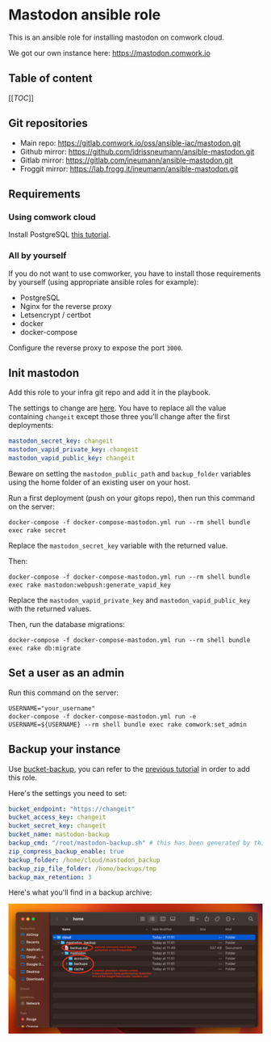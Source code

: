 # Mastodon ansible role

This is an ansible role for installing mastodon on comwork cloud.

We got our own instance here: https://mastodon.comwork.io

## Table of content

[[_TOC_]]

## Git repositories

* Main repo: https://gitlab.comwork.io/oss/ansible-iac/mastodon.git
* Github mirror: https://github.com/idrissneumann/ansible-mastodon.git
* Gitlab mirror: https://gitlab.com/ineumann/ansible-mastodon.git
* Froggit mirror: https://lab.frogg.it/ineumann/ansible-mastodon.git

## Requirements

### Using comwork cloud

Install PostgreSQL [this tutorial](https://doc.cloud.comwork.io/docs/tutorials/dbaas).

### All by yourself

If you do not want to use comworker, you have to install those requirements by yourself (using appropriate ansible roles for example):
* PostgreSQL
* Nginx for the reverse proxy
* Letsencrypt / certbot
* docker
* docker-compose

Configure the reverse proxy to expose the port `3000`.

## Init mastodon

Add this role to your infra git repo and add it in the playbook.

The settings to change are [here](./defaults/main.yml). You have to replace all the value containing `changeit` except those three you'll change after the first deployments:

```yaml
mastodon_secret_key: changeit
mastodon_vapid_private_key: changeit
mastodon_vapid_public_key: changeit
```

Beware on setting the `mastodon_public_path` and `backup_folder` variables using the home folder of an existing user on your host.

Run a first deployment (push on your gitops repo), then run this command on the server:

```shell
docker-compose -f docker-compose-mastodon.yml run --rm shell bundle exec rake secret
```

Replace the `mastodon_secret_key` variable with the returned value.

Then:

```shell
docker-compose -f docker-compose-mastodon.yml run --rm shell bundle exec rake mastodon:webpush:generate_vapid_key
```

Replace the `mastodon_vapid_private_key` and `mastodon_vapid_public_key` with the returned values.

Then, run the database migrations:

```shell
docker-compose -f docker-compose-mastodon.yml run --rm shell bundle exec rake db:migrate
```

## Set a user as an admin

Run this command on the server:

```shell
USERNAME="your_username"
docker-compose -f docker-compose-mastodon.yml run -e USERNAME=${USERNAME} --rm shell bundle exec rake comwork:set_admin
```

## Backup your instance

Use [bucket-backup](https://gitlab.comwork.io/oss/bucket-backup), you can refer to the [previous tutorial](https://doc.cloud.comwork.io/docs/tutorials/dbaas) in order to add this role.

Here's the settings you need to set:

```yaml
bucket_endpoint: "https://changeit"
bucket_access_key: changeit
bucket_secret_key: changeit
bucket_name: mastodon-backup
backup_cmd: "/root/mastodon-backup.sh" # this has been generated by this matomo role
zip_compress_backup_enable: true
backup_folder: /home/cloud/mastodon_backup
backup_zip_file_folder: /home/backups/tmp
backup_max_retention: 3
```

Here's what you'll find in a backup archive:

![dump_content](./img/dump_content.png)

